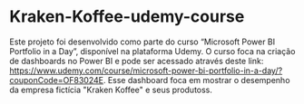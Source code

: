 # Kraken-Koffee-udemy-course

Este projeto foi desenvolvido como parte do curso “Microsoft Power BI Portfolio in a Day”, disponível na plataforma Udemy. O curso foca na criação de dashboards no Power BI e pode ser acessado através deste link: https://www.udemy.com/course/microsoft-power-bi-portfolio-in-a-day/?couponCode=OF83024E. Esse dashboard foca em mostrar o desempenho da empresa fictícia "Kraken Koffee" e seus produtoss.
